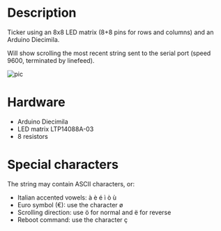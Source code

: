 # Description

Ticker using an 8x8 LED matrix (8+8 pins for rows and columns) and an Arduino Diecimila.

Will show scrolling the most recent string sent to the serial port (speed 9600, terminated by linefeed).

![pic](https://1.bp.blogspot.com/-cbtCdta_tsQ/WldlSPNeF6I/AAAAAAAAPeg/nlkeo47q-7cpiLkphRMdR9YrN4gpBaY2gCLcBGAs/s400/ArduinoTicker.jpg)

# Hardware

* Arduino Diecimila
* LED matrix LTP14088A-03
* 8 resistors 

# Special characters

The string may contain ASCII characters, or:

* Italian accented vowels: à è é ì ò ù
* Euro symbol (€): use the character ø
* Scrolling direction: use ö for normal and ë for reverse
* Reboot command: use the character ç

